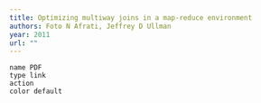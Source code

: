 ```yaml
---
title: Optimizing multiway joins in a map-reduce environment
authors: Foto N Afrati, Jeffrey D Ullman
year: 2011
url: ""
---
```


```button
name PDF
type link
action 
color default
```

